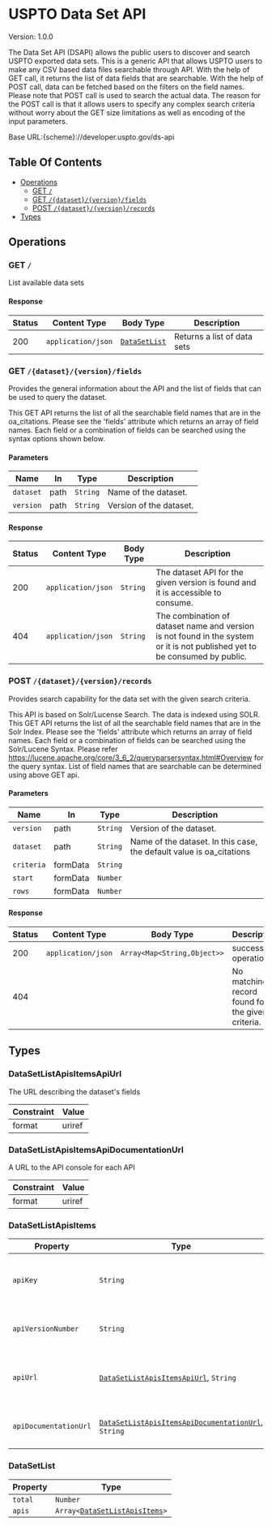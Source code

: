 <!-- Code is generated by github.com/swaggest/swac <version>, DO NOT EDIT. 🤖 -->

# USPTO Data Set API

Version: 1.0.0

The Data Set API (DSAPI) allows the public users to discover and search
USPTO exported data sets. This is a generic API that allows USPTO users to
make any CSV based data files searchable through API. With the help of GET
call, it returns the list of data fields that are searchable. With the help
of POST call, data can be fetched based on the filters on the field names.
Please note that POST call is used to search the actual data. The reason
for the POST call is that it allows users to specify any complex search
criteria without worry about the GET size limitations as well as encoding
of the input parameters.

Base URL:{scheme}://developer.uspto.gov/ds-api

## Table Of Contents

* [Operations](#operations)
  - [GET `/`](#listdatasets) 
  - [GET `/{dataset}/{version}/fields`](#getdatasetversionfields) 
  - [POST `/{dataset}/{version}/records`](#postdatasetversionrecords) 
* [Types](#types)

## <a id="operations"></a>Operations

### <a id="listdatasets"></a>GET `/`
List available data sets

#### Response

|Status|Content Type      |Body Type                    |Description                |
|------|------------------|-----------------------------|---------------------------|
|200   |`application/json`|[`DataSetList`](#datasetlist)|Returns a list of data sets|
### <a id="getdatasetversionfields"></a>GET `/{dataset}/{version}/fields`
Provides the general information about the API and the list of fields that can be used to query the dataset.

This GET API returns the list of all the searchable field names that are in the oa_citations. Please see the 'fields' attribute which returns an array of field names. Each field or a combination of fields can be searched using the syntax options shown below.

#### Parameters

|Name     |In  |Type    |Description            |
|---------|----|--------|-----------------------|
|`dataset`|path|`String`|Name of the dataset.   |
|`version`|path|`String`|Version of the dataset.|

#### Response

|Status|Content Type      |Body Type|Description                                                                                                                |
|------|------------------|---------|---------------------------------------------------------------------------------------------------------------------------|
|200   |`application/json`|`String` |The dataset API for the given version is found and it is accessible to consume.                                            |
|404   |`application/json`|`String` |The combination of dataset name and version is not found in the system or it is not published yet to be consumed by public.|
### <a id="postdatasetversionrecords"></a>POST `/{dataset}/{version}/records`
Provides search capability for the data set with the given search criteria.

This API is based on Solr/Lucense Search. The data is indexed using SOLR. This GET API returns the list of all the searchable field names that are in the Solr Index. Please see the 'fields' attribute which returns an array of field names. Each field or a combination of fields can be searched using the Solr/Lucene Syntax. Please refer https://lucene.apache.org/core/3_6_2/queryparsersyntax.html#Overview for the query syntax. List of field names that are searchable can be determined using above GET api.

#### Parameters

|Name      |In      |Type    |Description                                                         |
|----------|--------|--------|--------------------------------------------------------------------|
|`version` |path    |`String`|Version of the dataset.                                             |
|`dataset` |path    |`String`|Name of the dataset. In this case, the default value is oa_citations|
|`criteria`|formData|`String`|                                                                    |
|`start`   |formData|`Number`|                                                                    |
|`rows`    |formData|`Number`|                                                                    |

#### Response

|Status|Content Type      |Body Type                  |Description                                     |
|------|------------------|---------------------------|------------------------------------------------|
|200   |`application/json`|`Array<Map<String,Object>>`|successful operation                            |
|404   |                  |                           |No matching record found for the given criteria.|

## <a id="types"></a> Types

### <a id="datasetlistapisitemsapiurl"></a>DataSetListApisItemsApiUrl
The URL describing the dataset's fields

|Constraint|Value |
|----------|------|
|format    |uriref|

### <a id="datasetlistapisitemsapidocumentationurl"></a>DataSetListApisItemsApiDocumentationUrl
A URL to the API console for each API

|Constraint|Value |
|----------|------|
|format    |uriref|

### <a id="datasetlistapisitems"></a>DataSetListApisItems

|Property             |Type                                                                                           |Description                             |
|---------------------|-----------------------------------------------------------------------------------------------|----------------------------------------|
|`apiKey`             |`String`                                                                                       |To be used as a dataset parameter value.|
|`apiVersionNumber`   |`String`                                                                                       |To be used as a version parameter value.|
|`apiUrl`             |[`DataSetListApisItemsApiUrl`](#datasetlistapisitemsapiurl), `String`                          |The URL describing the dataset's fields.|
|`apiDocumentationUrl`|[`DataSetListApisItemsApiDocumentationUrl`](#datasetlistapisitemsapidocumentationurl), `String`|A URL to the API console for each API.  |

### <a id="datasetlist"></a>DataSetList

|Property|Type                                                      |
|--------|----------------------------------------------------------|
|`total` |`Number`                                                  |
|`apis`  |`Array<`[`DataSetListApisItems`](#datasetlistapisitems)`>`|
